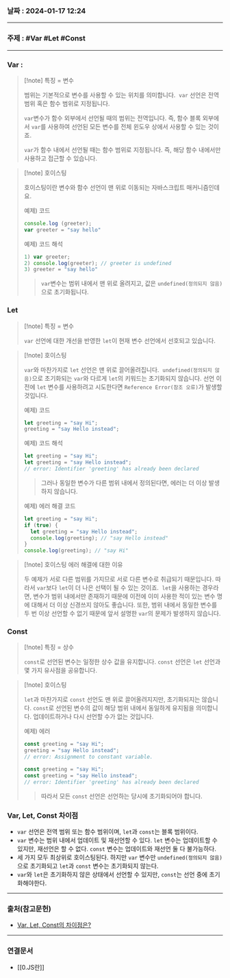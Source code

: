 ### 날짜 : 2024-01-17 12:24

___

### 주제 : #Var #Let #Const

___

### Var : 

>[!note] 특징 = 변수
>
> 범위는 기본적으로 변수를 사용할 수 있는 위치를 의미합니다. 
> `var` 선언은 전역 범위 혹은 함수 범위로 지정됩니다.
> 
> `var`변수가 함수 외부에서 선언될 때의 범위는 전역입니다. 
> 즉, 함수 블록 외부에서 `var`를 사용하여 선언된 모든 변수를 전체 윈도우 상에서 사용할 수 있는 것이죠.
> 
> `var`가 함수 내에서 선언될 때는 함수 범위로 지정됩니다. 
> 즉, 해당 함수 내에서만 사용하고 접근할 수 있습니다.

>[!note] 호이스팅
> 
> 호이스팅이란 변수와 함수 선언이 맨 위로 이동되는 자바스크립트 매커니즘인데요. 
> 
> 예제) 코드
> 
> ```javascript
> console.log (greeter);
> var greeter = "say hello"
> ```
> 
> 예제) 코드 해석
> 
> ```javascript
> 1) var greeter;
> 2) console.log(greeter); // greeter is undefined
> 3) greeter = "say hello"
>```
>
>> `var`변수는 범위 내에서 맨 위로 올려지고, 값은 `undefined(정의되지 않음)`으로 초기화됩니다.

### Let

>[!note] 특징 = 변수
>
> `var` 선언에 대한 개선을 반영한 `let`이 현재 변수 선언에서 선호되고 있습니다. 

>[!note] 호이스팅
>
> `var`와 마찬가지로 `let` 선언은 맨 위로 끌어올려집니다. 
> `undefined(정의되지 않음)`으로 초기화되는 `var`와 다르게 `let`의 키워드는 초기화되지 않습니다. 
> 선언 이전에 `let` 변수를 사용하려고 시도한다면 `Reference Error(참조 오류)`가 발생할 것입니다.
> 
> 예제) 코드
> 
> ```javascript
> let greeting = "say Hi";
> greeting = "say Hello instead";
> ```
> 
> 예제) 코드 해석
> 
> ```javascript
> let greeting = "say Hi";
> let greeting = "say Hello instead"; 
> // error: Identifier 'greeting' has already been declared
> ```
>> 그러나 동일한 변수가 다른 범위 내에서 정의된다면, 에러는 더 이상 발생하지 않습니다.
> 
> 예제) 에러 해결 코드
> 
> ```javascript
> let greeting = "say Hi";
> if (true) {
> 	let greeting = "say Hello instead";
> 	console.log(greeting); // "say Hello instead"
> }
> console.log(greeting); // "say Hi"
> ```

>[!note] 호이스팅 에러 해결에 대한 이유
>
> 두 예제가 서로 다른 범위를 가지므로 서로 다른 변수로 취급되기 때문입니다. 
> 따라서 `var`보다 `let`이 더 나은 선택이 될 수 있는 것이죠. 
> `let`을 사용하는 경우라면, 변수가 범위 내에서만 존재하기 때문에 이전에 이미 사용한 적이 있는 변수 명에 대해서 더 이상 신경쓰지 않아도 좋습니다.
> 또한, 범위 내에서 동일한 변수를 두 번 이상 선언할 수 없기 때문에 앞서 설명한 `var`의 문제가 발생하지 않습니다.

### Const

>[!note] 특징 = 상수
>
> `const`로 선언된 변수는 일정한 상수 값을 유지합니다.
> `const` 선언은 `let` 선언과 몇 가지 유사점을 공유합니다.

>[!note] 호이스팅
>
> `let`과 마찬가지로 `const` 선언도 맨 위로 끌어올려지지만, 초기화되지는 않습니다.
> `const`로 선언된 변수의 값이 해당 범위 내에서 동일하게 유지됨을 의미합니다. 
> 업데이트하거나 다시 선언할 수가 없는 것입니다. 
> 
> 예제) 에러 
> ```javascript
> const greeting = "say Hi";
> greeting = "say Hello instead";
> // error: Assignment to constant variable. 
> ```
> 
> ```javascript
   > const greeting = "say Hi";
   > const greeting = "say Hello instead";
   > // error: Identifier 'greeting' has already been declared
> ```
> 
>> 따라서 모든 `const` 선언은 선언하는 당시에 초기화되어야 합니다. 

### Var, Let, Const 차이점

- `var` 선언은 전역 범위 또는 함수 범위이며, `let`과 `const`는 블록 범위이다.
- `var` 변수는 범위 내에서 업데이트 및 재선언할 수 있다. `let` 변수는 업데이트할 수 있지만, 재선언은 할 수 없다. `const` 변수는 업데이트와 재선언 둘 다 불가능하다.
- 세 가지 모두 최상위로 호이스팅된다. 하지만 `var` 변수만 `undefined(정의되지 않음)`으로 초기화되고 `let`과 `const` 변수는 초기화되지 않는다.
- `var`와 `let`은 초기화하지 않은 상태에서 선언할 수 있지만, `const`는 선언 중에 초기화해야한다.


___

### 출처(참고문헌)

- [Var, Let, Const의 차이점은?](https://www.freecodecamp.org/korean/news/var-let-constyi-caijeomeun/)

___

### 연결문서

- [[0.JS란]]

